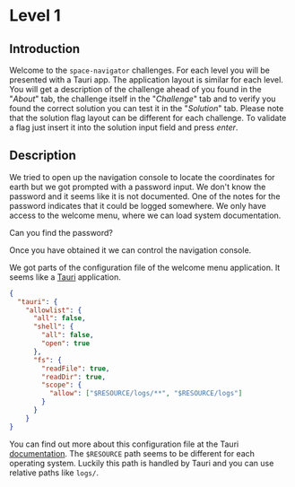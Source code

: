 # Level 1

## Introduction

Welcome to the `space-navigator` challenges. For each level you will be presented with a Tauri app.
The application layout is similar for each level. You will get a description of the challenge ahead of you found in the "_About_" tab, the challenge itself in the "_Challenge_" tab and to verify you found the correct solution you can test
it in the "_Solution_" tab. Please note that the solution flag layout can be different for each challenge. To validate a flag just insert it into the solution input field and press _enter_.

## Description

We tried to open up the navigation console to locate the coordinates for earth but
we got prompted with a password input. We don't know the password and it seems
like it is not documented.
One of the notes for the password indicates that it could be logged somewhere.
We only have access to the welcome menu, where we can load system documentation.

Can you find the password?

Once you have obtained it we can control the navigation console.

We got parts of the configuration file of the welcome menu application.
It seems like a <a href="https://tauri.app/" rel="noopener noreferrer" target="_blank">Tauri</a> application.

```json
{
  "tauri": {
    "allowlist": {
      "all": false,
      "shell": {
        "all": false,
        "open": true
      },
      "fs": {
        "readFile": true,
        "readDir": true,
        "scope": {
          "allow": ["$RESOURCE/logs/**", "$RESOURCE/logs"]
        }
      }
    }
}
```

You can find out more about this configuration file at the Tauri <a href="https://tauri.app/v1/api/config/" rel="noopener noreferrer" target="_blank">documentation</a>.
The `$RESOURCE` path seems to be different for each operating system.
Luckily this path is handled by Tauri and you can use relative paths like `logs/`.
